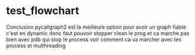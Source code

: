 # test_flowchart

Conclusion pycallgraph2 est la meilleure option pour avoir un graph fiable c'est en dynamic donc faut pouvoir stopper clean le prog et ca marche pas bien avec pdb qui stop le process voir comment ca va marcher avec les process et multhreading

